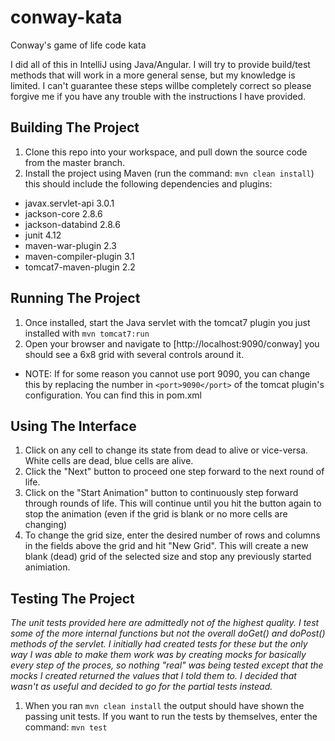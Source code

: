 # conway-kata
Conway's game of life code kata

I did all of this in IntelliJ using Java/Angular. I will try to provide build/test methods 
that will work in a more general sense, but my knowledge is limited. I can't guarantee these 
steps willbe completely correct so please forgive me if you have any trouble with the 
instructions I have provided.

## Building The Project

1. Clone this repo into your workspace, and pull down the source code from the master branch.
2. Install the project using Maven (run the command: `mvn clean install`) this should include the following dependencies and plugins:
  * javax.servlet-api 3.0.1
  * jackson-core 2.8.6
  * jackson-databind 2.8.6
  * junit 4.12
  * maven-war-plugin 2.3
  * maven-compiler-plugin 3.1
  * tomcat7-maven-plugin 2.2

## Running The Project
1. Once installed, start the Java servlet with the tomcat7 plugin you just installed with `mvn tomcat7:run`
2. Open your browser and navigate to [http://localhost:9090/conway] you should see a 6x8 grid with several controls around it.
  * NOTE: If for some reason you cannot use port 9090, you can change this by replacing the number in `<port>9090</port>` of the tomcat plugin's configuration. You can find this in pom.xml
  
## Using The Interface
1. Click on any cell to change its state from dead to alive or vice-versa. White cells are dead, blue cells are alive.
2. Click the "Next" button to proceed one step forward to the next round of life.
3. Click on the "Start Animation" button to continuously step forward through rounds of life. This will continue until you hit the button again to stop the animation (even if the grid is blank or no more cells are changing)
4. To change the grid size, enter the desired number of rows and columns in the fields above the grid and hit "New Grid". This will create a new blank (dead) grid of the selected size and stop any previously started animiation.
  
## Testing The Project
*The unit tests provided here are admittedly not of the highest quality. I test some of the more internal functions but not the overall doGet() and doPost() methods of the servlet. I initially had created tests for these but the only way I was able to make them work was by creating mocks for basically every step of the proces, so nothing "real" was being tested except that the mocks I created returned the values that I told them to. I decided that wasn't as useful and decided to go for the partial tests instead.*

1. When you ran `mvn clean install` the output should have shown the passing unit tests. If you want to run the tests by themselves, enter the command: `mvn test`



